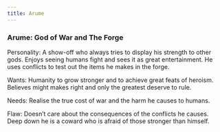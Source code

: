 ```yaml
---
title: Arume
---
```


### **Arume: God of War and The Forge**

Personality: A show-off who always tries to display his strength to other gods. Enjoys seeing humans fight and sees it as great entertainment. He uses conflicts to test out the items he makes in the forge.

Wants: Humanity to grow stronger and to achieve great feats of heroism. Believes might makes right and only the greatest deserve to rule.

Needs: Realise the true cost of war and the harm he causes to humans.

Flaw: Doesn’t care about the consequences of the conflicts he causes. Deep down he is a coward who is afraid of those stronger than himself.